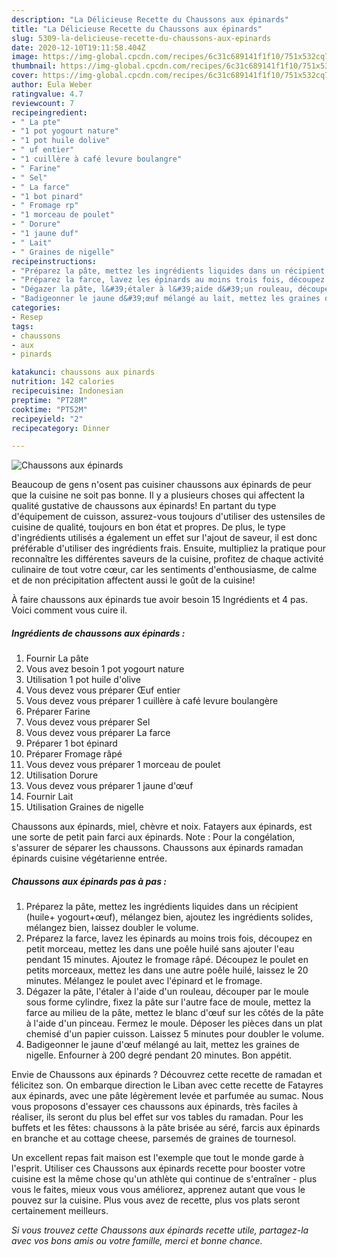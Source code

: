 ```yaml
---
description: "La Délicieuse Recette du Chaussons aux épinards"
title: "La Délicieuse Recette du Chaussons aux épinards"
slug: 5309-la-delicieuse-recette-du-chaussons-aux-epinards
date: 2020-12-10T19:11:58.404Z
image: https://img-global.cpcdn.com/recipes/6c31c689141f1f10/751x532cq70/chaussons-aux-epinards-photo-principale-de-la-recette.jpg
thumbnail: https://img-global.cpcdn.com/recipes/6c31c689141f1f10/751x532cq70/chaussons-aux-epinards-photo-principale-de-la-recette.jpg
cover: https://img-global.cpcdn.com/recipes/6c31c689141f1f10/751x532cq70/chaussons-aux-epinards-photo-principale-de-la-recette.jpg
author: Eula Weber
ratingvalue: 4.7
reviewcount: 7
recipeingredient:
- " La pte"
- "1 pot yogourt nature"
- "1 pot huile dolive"
- " uf entier"
- "1 cuillère à café levure boulangre"
- " Farine"
- " Sel"
- " La farce"
- "1 bot pinard"
- " Fromage rp"
- "1 morceau de poulet"
- " Dorure"
- "1 jaune duf"
- " Lait"
- " Graines de nigelle"
recipeinstructions:
- "Préparez la pâte, mettez les ingrédients liquides dans un récipient (huile+ yogourt+œuf), mélangez bien, ajoutez les ingrédients solides, mélangez bien, laissez doubler le volume."
- "Préparez la farce, lavez les épinards au moins trois fois, découpez en petit morceau, mettez les dans une poêle huilé sans ajouter l&#39;eau pendant 15 minutes. Ajoutez le fromage râpé. Découpez le poulet en petits morceaux, mettez les dans une autre poêle huilé, laissez le 20 minutes. Mélangez le poulet avec l&#39;épinard et le fromage."
- "Dégazer la pâte, l&#39;étaler à l&#39;aide d&#39;un rouleau, découper par le moule sous forme cylindre, fixez la pâte sur l&#39;autre face de moule, mettez la farce au milieu de la pâte, mettez le blanc d&#39;œuf sur les côtés de la pâte à l&#39;aide d&#39;un pinceau. Fermez le moule. Déposer les pièces dans un plat chemisé d&#39;un papier cuisson. Laissez 5 minutes pour doubler le volume."
- "Badigeonner le jaune d&#39;œuf mélangé au lait, mettez les graines de nigelle. Enfourner à 200 degré pendant 20 minutes. Bon appétit."
categories:
- Resep
tags:
- chaussons
- aux
- pinards

katakunci: chaussons aux pinards 
nutrition: 142 calories
recipecuisine: Indonesian
preptime: "PT28M"
cooktime: "PT52M"
recipeyield: "2"
recipecategory: Dinner

---
```



![Chaussons aux épinards](https://img-global.cpcdn.com/recipes/6c31c689141f1f10/751x532cq70/chaussons-aux-epinards-photo-principale-de-la-recette.jpg)

Beaucoup de gens n'osent pas cuisiner chaussons aux épinards de peur que la cuisine ne soit pas bonne. Il y a plusieurs choses qui affectent la qualité gustative de chaussons aux épinards! En partant du type d'équipement de cuisson, assurez-vous toujours d'utiliser des ustensiles de cuisine de qualité, toujours en bon état et propres. De plus, le type d'ingrédients utilisés a également un effet sur l'ajout de saveur, il est donc préférable d'utiliser des ingrédients frais. Ensuite, multipliez la pratique pour reconnaître les différentes saveurs de la cuisine, profitez de chaque activité culinaire de tout votre cœur, car les sentiments d'enthousiasme, de calme et de non précipitation affectent aussi le goût de la cuisine!

<!--inarticleads1-->

À faire chaussons aux épinards tue avoir besoin 15 Ingrédients et 4 pas. Voici comment vous cuire il.

##### Ingrédients de chaussons aux épinards :

1. Fournir  La pâte
1. Vous avez besoin 1 pot yogourt nature
1. Utilisation 1 pot huile d&#39;olive
1. Vous devez vous préparer  Œuf entier
1. Vous devez vous préparer 1 cuillère à café levure boulangère
1. Préparer  Farine
1. Vous devez vous préparer  Sel
1. Vous devez vous préparer  La farce
1. Préparer 1 bot épinard
1. Préparer  Fromage râpé
1. Vous devez vous préparer 1 morceau de poulet
1. Utilisation  Dorure
1. Vous devez vous préparer 1 jaune d&#39;œuf
1. Fournir  Lait
1. Utilisation  Graines de nigelle


Chaussons aux épinards, miel, chèvre et noix. Fatayers aux épinards, est une sorte de petit pain farci aux épinards. Note : Pour la congélation, s&#39;assurer de séparer les chaussons. Chaussons aux épinards ramadan épinards cuisine végétarienne entrée. 

<!--inarticleads2-->

##### Chaussons aux épinards pas à pas :

1. Préparez la pâte, mettez les ingrédients liquides dans un récipient (huile+ yogourt+œuf), mélangez bien, ajoutez les ingrédients solides, mélangez bien, laissez doubler le volume.
1. Préparez la farce, lavez les épinards au moins trois fois, découpez en petit morceau, mettez les dans une poêle huilé sans ajouter l&#39;eau pendant 15 minutes. Ajoutez le fromage râpé. Découpez le poulet en petits morceaux, mettez les dans une autre poêle huilé, laissez le 20 minutes. Mélangez le poulet avec l&#39;épinard et le fromage.
1. Dégazer la pâte, l&#39;étaler à l&#39;aide d&#39;un rouleau, découper par le moule sous forme cylindre, fixez la pâte sur l&#39;autre face de moule, mettez la farce au milieu de la pâte, mettez le blanc d&#39;œuf sur les côtés de la pâte à l&#39;aide d&#39;un pinceau. Fermez le moule. Déposer les pièces dans un plat chemisé d&#39;un papier cuisson. Laissez 5 minutes pour doubler le volume.
1. Badigeonner le jaune d&#39;œuf mélangé au lait, mettez les graines de nigelle. Enfourner à 200 degré pendant 20 minutes. Bon appétit.


Envie de Chaussons aux épinards ? Découvrez cette recette de ramadan et félicitez son. On embarque direction le Liban avec cette recette de Fatayres aux épinards, avec une pâte légèrement levée et parfumée au sumac. Nous vous proposons d&#39;essayer ces chaussons aux épinards, très faciles à réaliser, ils seront du plus bel effet sur vos tables du ramadan. Pour les buffets et les fêtes: chaussons à la pâte brisée au séré, farcis aux épinards en branche et au cottage cheese, parsemés de graines de tournesol. 

<!--inarticleads1-->

<p>
Un excellent repas fait maison est l'exemple que tout le monde garde à l'esprit. Utiliser ces Chaussons aux épinards recette pour booster votre cuisine est la même chose qu'un athlète qui continue de s'entraîner - plus vous le faites, mieux vous vous améliorez, apprenez autant que vous le pouvez sur la cuisine. Plus vous avez de recette, plus vos plats seront certainement meilleurs.
</p>

<p>
<i>Si vous trouvez cette Chaussons aux épinards recette utile, partagez-la avec vos bons amis ou votre famille, merci et bonne chance.</i>
</p>
